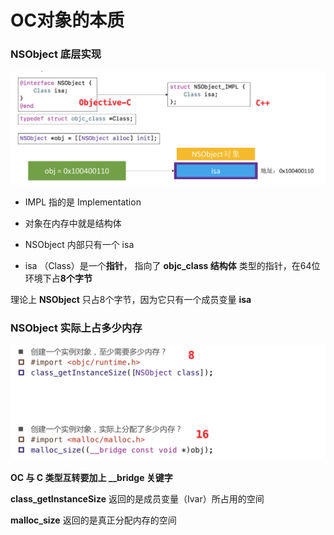 # OC对象的本质

### NSObject 底层实现

![Snipaste_2022-10-16_08-33-38](Images/Snipaste_2022-10-16_08-37-32.png)

- IMPL 指的是 Implementation
- 对象在内存中就是结构体

- NSObject 内部只有一个 isa 
- isa （Class）是一个**指针**， 指向了 **objc_class 结构体** 类型的指针，在64位环境下占**8个字节**

理论上 **NSObject** 只占8个字节，因为它只有一个成员变量 **isa**



### NSObject 实际上占多少内存

![image](Images/Snipaste_2022-10-16_08-49-17.png)

**OC 与 C 类型互转要加上 __bridge 关键字**

**class_getInstanceSize** 返回的是成员变量（Ivar）所占用的空间

**malloc_size** 返回的是真正分配内存的空间
